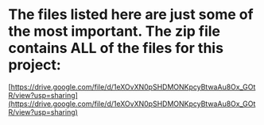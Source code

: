 # The files listed here are just some of the most important. The zip file contains ALL of the files for this project:
[https://drive.google.com/file/d/1eXOvXN0pSHDMONKpcyBtwaAu8Ox_GOtR/view?usp=sharing](https://drive.google.com/file/d/1eXOvXN0pSHDMONKpcyBtwaAu8Ox_GOtR/view?usp=sharing)
